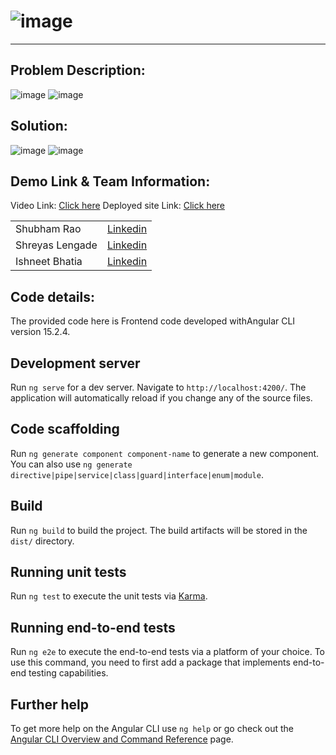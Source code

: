 # ![image](https://github.com/user-attachments/assets/3f19a801-b475-4715-a4dd-3d6fc204992f)
-------------------------------------------------------------------------------------------
## Problem Description:
![image](https://github.com/user-attachments/assets/64191349-2d91-448b-acd0-60e70fa02fa3)
![image](https://github.com/user-attachments/assets/f89435f5-1fe1-4a69-94bf-49a8dc2ae8bc)

## Solution:
![image](https://github.com/user-attachments/assets/9de319bb-aaf5-40ad-bac8-b779200688f7)
![image](https://github.com/user-attachments/assets/18eefe34-f922-4cf9-9f98-f8097443123a)

## Demo Link & Team Information:
Video Link: <a href="https://youtu.be/RdIQWBwR044">Click here</a>
Deployed site Link: <a href="https://ether-poc.cashapi.in/">Click here</a>
<table>
  <tr>
    <td>Shubham Rao</td>
    <td><a href="https://www.linkedin.com/in/shubham-rao-b26602168/">Linkedin</a></td>
  </tr>
  <tr>
     <td>Shreyas Lengade</td>
    <td><a href="https://www.linkedin.com/in/shreyas-lengade-6b32971a3/">Linkedin</a></td>
  </tr>
  <tr>
     <td>Ishneet Bhatia</td>
    <td><a href="https://www.linkedin.com/in/ishneet-bhatia/">Linkedin</a></td>
  </tr>
</table>

## Code details:
The provided code here is Frontend code developed withAngular CLI version 15.2.4.

## Development server

Run `ng serve` for a dev server. Navigate to `http://localhost:4200/`. The application will automatically reload if you change any of the source files.

## Code scaffolding

Run `ng generate component component-name` to generate a new component. You can also use `ng generate directive|pipe|service|class|guard|interface|enum|module`.

## Build

Run `ng build` to build the project. The build artifacts will be stored in the `dist/` directory.

## Running unit tests

Run `ng test` to execute the unit tests via [Karma](https://karma-runner.github.io).

## Running end-to-end tests

Run `ng e2e` to execute the end-to-end tests via a platform of your choice. To use this command, you need to first add a package that implements end-to-end testing capabilities.

## Further help

To get more help on the Angular CLI use `ng help` or go check out the [Angular CLI Overview and Command Reference](https://angular.io/cli) page.
 

